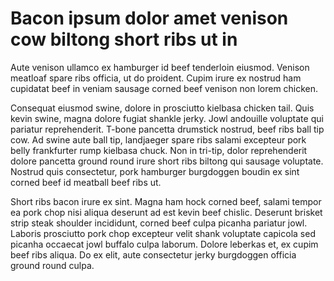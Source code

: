 # Bacon ipsum dolor amet venison cow biltong short ribs ut in

Aute venison ullamco ex hamburger id beef tenderloin eiusmod. Venison meatloaf spare ribs officia, ut do proident. Cupim irure ex nostrud ham cupidatat beef in veniam sausage corned beef venison non lorem chicken.

Consequat eiusmod swine, dolore in prosciutto kielbasa chicken tail. Quis kevin swine, magna dolore fugiat shankle jerky. Jowl andouille voluptate qui pariatur reprehenderit. T-bone pancetta drumstick nostrud, beef ribs ball tip cow. Ad swine aute ball tip, landjaeger spare ribs salami excepteur pork belly frankfurter rump kielbasa chuck. Non in tri-tip, dolor reprehenderit dolore pancetta ground round irure short ribs biltong qui sausage voluptate. Nostrud quis consectetur, pork hamburger burgdoggen boudin ex sint corned beef id meatball beef ribs ut.

Short ribs bacon irure ex sint. Magna ham hock corned beef, salami tempor ea pork chop nisi aliqua deserunt ad est kevin beef chislic. Deserunt brisket strip steak shoulder incididunt, corned beef culpa picanha pariatur jowl. Laboris prosciutto pork chop excepteur velit shank voluptate capicola sed picanha occaecat jowl buffalo culpa laborum. Dolore leberkas et, ex cupim beef ribs aliqua. Do ex elit, aute consectetur jerky burgdoggen officia ground round culpa.
